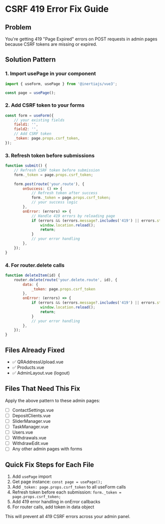 # CSRF 419 Error Fix Guide

## Problem
You're getting 419 "Page Expired" errors on POST requests in admin pages because CSRF tokens are missing or expired.

## Solution Pattern

### 1. Import usePage in your component
```javascript
import { useForm, usePage } from '@inertiajs/vue3';

const page = usePage();
```

### 2. Add CSRF token to your forms
```javascript
const form = useForm({
    // your existing fields
    field1: '',
    field2: '',
    // Add CSRF token
    _token: page.props.csrf_token,
});
```

### 3. Refresh token before submissions
```javascript
function submit() {
    // Refresh CSRF token before submission
    form._token = page.props.csrf_token;
    
    form.post(route('your.route'), {
        onSuccess: () => {
            // Refresh token after success
            form._token = page.props.csrf_token;
            // your success logic
        },
        onError: (errors) => {
            // Handle 419 errors by reloading page
            if (errors && (errors.message?.includes('419') || errors.status === 419)) {
                window.location.reload();
                return;
            }
            // your error handling
        },
    });
}
```

### 4. For router.delete calls
```javascript
function deleteItem(id) {
    router.delete(route('your.delete.route', id), {
        data: {
            _token: page.props.csrf_token
        },
        onError: (errors) => {
            if (errors && (errors.message?.includes('419') || errors.status === 419)) {
                window.location.reload();
                return;
            }
            // your error handling
        },
    });
}
```

## Files Already Fixed
- ✅ QRAddressUpload.vue
- ✅ Products.vue
- ✅ AdminLayout.vue (logout)

## Files That Need This Fix
Apply the above pattern to these admin pages:
- [ ] ContactSettings.vue
- [ ] DepositClients.vue
- [ ] SliderManager.vue
- [ ] TaskManager.vue
- [ ] Users.vue
- [ ] Withdrawals.vue
- [ ] WithdrawEdit.vue
- [ ] Any other admin pages with forms

## Quick Fix Steps for Each File
1. Add `usePage` import
2. Get page instance: `const page = usePage();`
3. Add `_token: page.props.csrf_token` to all useForm calls
4. Refresh token before each submission: `form._token = page.props.csrf_token;`
5. Add 419 error handling in onError callbacks
6. For router calls, add token in data object

This will prevent all 419 CSRF errors across your admin panel.